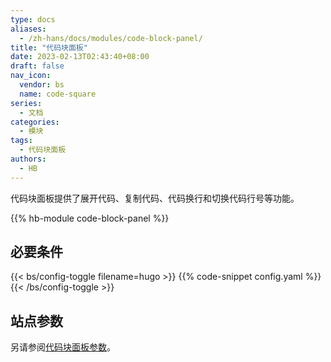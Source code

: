 ```yaml
---
type: docs
aliases:
  - /zh-hans/docs/modules/code-block-panel/
title: "代码块面板"
date: 2023-02-13T02:43:40+08:00
draft: false
nav_icon:
  vendor: bs
  name: code-square
series:
  - 文档
categories:
  - 模块
tags:
  - 代码块面板
authors:
  - HB
---
```


代码块面板提供了展开代码、复制代码、代码换行和切换代码行号等功能。

<!--more-->

{{% hb-module code-block-panel %}}

## 必要条件

{{< bs/config-toggle filename=hugo >}}
{{% code-snippet config.yaml %}}
{{< /bs/config-toggle >}}

## 站点参数

另请参阅[代码块面板参数](https://hugomods.com/en/docs/code-block-panel/#site-parameters)。
